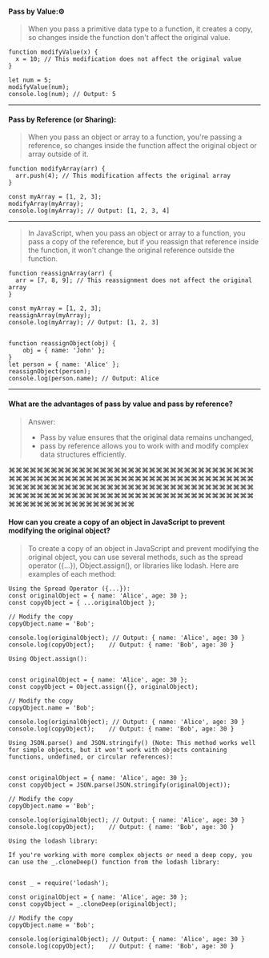 #### Pass by Value:⚙︎
> When you pass a primitive data type to a function, it creates a copy, so changes inside the function don't affect the original value.
```
function modifyValue(x) {
  x = 10; // This modification does not affect the original value
}

let num = 5;
modifyValue(num);
console.log(num); // Output: 5
```
---

#### Pass by Reference (or Sharing):
> When you pass an object or array to a function, you're passing a reference, so changes inside the function affect the original object or array outside of it.

```
function modifyArray(arr) {
  arr.push(4); // This modification affects the original array
}

const myArray = [1, 2, 3];
modifyArray(myArray);
console.log(myArray); // Output: [1, 2, 3, 4]
```
---
> In JavaScript, when you pass an object or array to a function, you pass a copy of the reference, but if you reassign that reference inside the function, 
it won't change the original reference outside the function.

```
function reassignArray(arr) {
  arr = [7, 8, 9]; // This reassignment does not affect the original array
}

const myArray = [1, 2, 3];
reassignArray(myArray);
console.log(myArray); // Output: [1, 2, 3]


function reassignObject(obj) {
    obj = { name: 'John' };
}
let person = { name: 'Alice' };
reassignObject(person);
console.log(person.name); // Output: Alice
```
---
#### What are the advantages of pass by value and pass by reference?

> Answer:
> - Pass by value ensures that the original data remains unchanged,
> - pass by reference allows you to work with and modify complex data structures efficiently.

⌘⌘⌘⌘⌘⌘⌘⌘⌘⌘⌘⌘⌘⌘⌘⌘⌘⌘⌘⌘⌘⌘⌘⌘⌘⌘⌘⌘⌘⌘⌘⌘⌘⌘⌘⌘⌘⌘⌘⌘⌘⌘⌘⌘⌘⌘⌘⌘⌘⌘⌘⌘⌘⌘⌘⌘⌘⌘⌘⌘⌘⌘⌘⌘⌘⌘⌘⌘⌘⌘⌘⌘⌘⌘⌘⌘⌘⌘⌘⌘⌘⌘⌘⌘⌘⌘⌘⌘⌘⌘⌘⌘⌘⌘⌘⌘⌘⌘⌘⌘⌘⌘⌘⌘⌘⌘⌘⌘⌘⌘⌘⌘⌘⌘⌘⌘⌘⌘⌘⌘⌘⌘⌘⌘⌘⌘⌘⌘⌘⌘⌘⌘⌘⌘⌘⌘⌘⌘⌘⌘⌘⌘⌘⌘⌘⌘⌘⌘⌘⌘⌘⌘⌘⌘⌘⌘⌘⌘

#### How can you create a copy of an object in JavaScript to prevent modifying the original object?
> To create a copy of an object in JavaScript and prevent modifying the original object, you can use several methods, such as the spread operator ({...}), Object.assign(), or libraries like lodash. Here are examples of each method:



```
Using the Spread Operator ({...}):
const originalObject = { name: 'Alice', age: 30 };
const copyObject = { ...originalObject };

// Modify the copy
copyObject.name = 'Bob';

console.log(originalObject); // Output: { name: 'Alice', age: 30 }
console.log(copyObject);    // Output: { name: 'Bob', age: 30 }
```
```
Using Object.assign():


const originalObject = { name: 'Alice', age: 30 };
const copyObject = Object.assign({}, originalObject);

// Modify the copy
copyObject.name = 'Bob';

console.log(originalObject); // Output: { name: 'Alice', age: 30 }
console.log(copyObject);    // Output: { name: 'Bob', age: 30 }
```
```
Using JSON.parse() and JSON.stringify() (Note: This method works well for simple objects, but it won't work with objects containing functions, undefined, or circular references):


const originalObject = { name: 'Alice', age: 30 };
const copyObject = JSON.parse(JSON.stringify(originalObject));

// Modify the copy
copyObject.name = 'Bob';

console.log(originalObject); // Output: { name: 'Alice', age: 30 }
console.log(copyObject);    // Output: { name: 'Bob', age: 30 }
```
```
Using the lodash library:

If you're working with more complex objects or need a deep copy, you can use the _.cloneDeep() function from the lodash library:


const _ = require('lodash');

const originalObject = { name: 'Alice', age: 30 };
const copyObject = _.cloneDeep(originalObject);

// Modify the copy
copyObject.name = 'Bob';

console.log(originalObject); // Output: { name: 'Alice', age: 30 }
console.log(copyObject);    // Output: { name: 'Bob', age: 30 }
```
